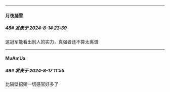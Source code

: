﻿
*****

####  月夜凝雪  
##### 48#       发表于 2024-8-14 23:39

这冠军能看出别人的实力，真强者还不算太离谱


*****

####  MuAmUa  
##### 49#       发表于 2024-8-17 11:55

比隔壁招架一切感官好多了

